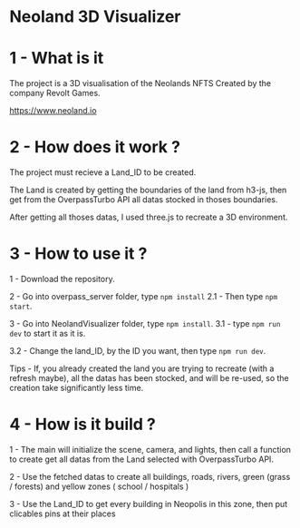 # Neoland 3D Visualizer

# 1 - What is it

The project is a 3D visualisation of the Neolands NFTS Created by the company Revolt Games.

https://www.neoland.io

# 2 - How does it work ?

The project must recieve a Land_ID to be created.

The Land is created by getting the boundaries of the land from h3-js, then get from the OverpassTurbo API all datas stocked in thoses boundaries.

After getting all thoses datas, I used three.js to recreate a 3D environment.

# 3 - How to use it ?

1 - Download the repository.

2 - Go into overpass_server folder, type `npm install`
2.1 - Then type `npm start`.

3 - Go into NeolandVisualizer folder, type `npm install`.
3.1 - type `npm run dev` to start it as it is.

3.2 - Change the land_ID, by the ID you want, then type `npm run dev`.

Tips - If, you already created the land you are trying to recreate (with a refresh maybe), all the datas has been stocked, and will be re-used, so the creation take significantly less time.

# 4 - How is it build ?

1 - The main will initialize the scene, camera, and lights, then call a function to create get all datas from the Land selected with OverpassTurbo API.

2 - Use the fetched datas to create all buildings, roads, rivers, green (grass / forests) and yellow zones ( school / hospitals )

3 - Use the Land_ID to get every building in Neopolis in this zone, then put clicables pins at their places
